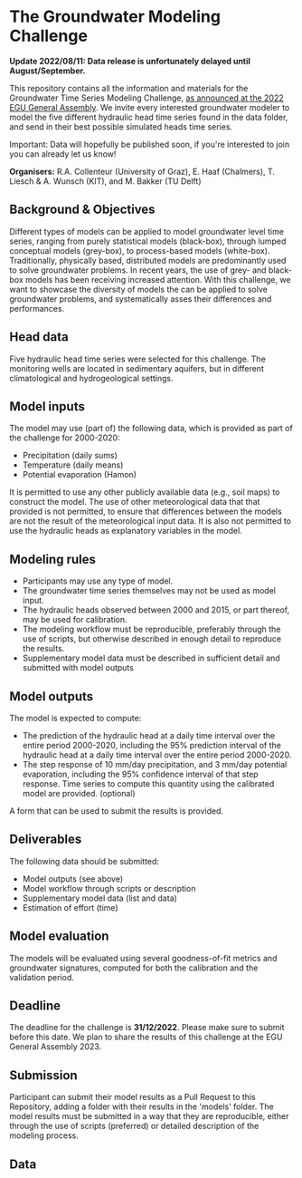 # The Groundwater Modeling Challenge

**Update 2022/08/11: Data release is unfortunately delayed until August/September.**

This repository contains all the information and materials for the Groundwater Time Series Modeling Challenge, [as announced at the 2022 EGU General Assembly](https://doi.org/10.5194/egusphere-egu22-12580). We invite every interested groundwater modeler to model the five different hydraulic head time series found in the data folder, and send in their best possible simulated heads time series. 

Important: Data will hopefully be published soon, if you're interested to join you can already let us know!

**Organisers:** R.A. Collenteur (University of Graz), E. Haaf (Chalmers), T. Liesch & A. Wunsch (KIT), and M. Bakker (TU Delft)

## Background & Objectives
Different types of models can be applied to model groundwater level time series, ranging from purely statistical models (black-box), through lumped conceptual models (grey-box), to process-based models (white-box). Traditionally, physically based, distributed models are predominantly used to solve groundwater problems. In recent years, the use of grey- and black-box models has been receiving increased attention. With this challenge, we want to showcase the diversity of models the can be applied to solve groundwater problems, and systematically asses their differences and performances. 

## Head data
Five hydraulic head time series were selected for this challenge. The monitoring wells are located in sedimentary aquifers, but in different climatological and hydrogeological settings. 

## Model inputs
The model may use (part of) the following data, which is provided as part of the challenge for 2000-2020:

-	Precipitation (daily sums)
-	Temperature (daily means)
-	Potential evaporation (Hamon)

It is permitted to use any other publicly available data (e.g., soil maps) to construct the model. The use of other meteorological data that that provided is not permitted, to ensure that differences between the models are not the result of the meteorological input data. It is also not permitted to use the hydraulic heads as explanatory variables in the model.

## Modeling rules

- Participants may use any type of model.
- The groundwater time series themselves may not be used as model input.
- The hydraulic heads observed between 2000 and 2015, or part thereof, may be used for calibration. 
- The modeling workflow must be reproducible, preferably through the use of scripts, but otherwise described in enough detail to reproduce the results.
- Supplementary model data must be described in sufficient detail and submitted with model outputs

## Model outputs

The model is expected to compute: 
-	The prediction of the hydraulic head at a daily time interval over the entire period 2000-2020, including the 95% prediction interval of the hydraulic head at a daily time interval over the entire period 2000-2020.
-	The step response of 10 mm/day precipitation, and 3 mm/day potential evaporation, including the 95% confidence interval of that step response. Time series to compute this quantity using the calibrated model are provided. (optional)

A form that can be used to submit the results is provided.

## Deliverables

The following data should be submitted:
- Model outputs (see above)
- Model workflow through scripts or description
- Supplementary model data (list and data)
- Estimation of effort (time)

## Model evaluation
The models will be evaluated using several goodness-of-fit metrics and groundwater signatures, computed for both the calibration and the validation period.

## Deadline
The deadline for the challenge is **31/12/2022**. Please make sure to submit before this date. We plan to share the results of this challenge at the EGU General Assembly 2023.

## Submission
Participant can submit their model results as a Pull Request to this Repository, adding a folder with their results in the 'models' folder. The model results must be submitted in a way that they are reproducible, either through the use of scripts (preferred) or detailed description of the modeling process.



## Data



